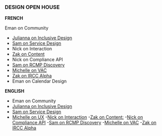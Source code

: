 ### DESIGN OPEN HOUSE


**FRENCH**

Eman on Community

- [Julianna on Inclusive Design](https://docs.google.com/presentation/d/1Fe7UP0NJwT3bBBRmCDuAPvt3qWtmCyhWlXufw5Q3K0/edit#slide=id.p1)
- [Sam on Service Design](https://docs.google.com/presentation/d/1P-boBMPI96zNDcXfN-cpuPu6cn0-YypmtNGRYr-nM34/edit#slide=id.p3)
- Nick on Interaction
- [Zak on Content](https://docs.google.com/presentation/d/1XvnosJ1_fCHFnQ4Q8tVRjRN3-KcdNAvX3tdOAUHenx8/edit#slide=id.p)
- Nick on Compliance API
- [Sam on RCMP Discovery](https://docs.google.com/presentation/d/1jX6UaBSoA8zS3Ph1GYkUBUhT1P_F2d5T0fWEbh2vwwQ/edit#slide=id.p1)
- [Michelle on VAC](https://docs.google.com/presentation/d/1CeJ8pj2b-6i5RGq-q2cCM-QCm1wHsDz5DxiHoTc6PYQ/edit?ts=5c4786ca#slide=id.g33c5801441_1_0)
- [Zak on IRCC Alpha](https://docs.google.com/presentation/d/1TFEg0ehIz6a6mtX0Y-MFeSwQ0FaxjxRFGX0-hV8pJw0/edit#slide=id.p)
- Eman on Calendar Design

**ENGLISH**

- Eman on Community
- [Julianna on Inclusive Design](https://docs.google.com/presentation/d/1rI8uP8S3K40PskKw3MjD3iGeBIQFqZBiD1K--u0wcUs/edit#slide=id.g4c929f8f34_0_110)
- [Sam on Service Design](https://docs.google.com/presentation/d/1GR1E5KrBx8j4dPa19yYYijc_efWfytRv3lzea1KCoA/edit#slide=id.g4d98ec72dd_0_18)
- [Michelle on UX](https://docs.google.com/presentation/d/1EjMu2tOaZrAEzHSiKxvvbnMUiviZJYBZ_fn_VLeMNM/edit#slide=id.g4be8cdea35_0_73)
-[Nick on Interaction](https://docs.google.com/presentation/d/1rQOCgRoiGdJuhWmOw1cgw7clO3C-Emrfcy_j3clkmeQ/edit#slide=id.p1)
-[Zak on Content:](https://docs.google.com/presentation/d/1h2qWlljRISidTJTWpmjGRvZM6epXpAs4bebuvvFPhMA/edit#slide=id.p)
-[Nick on Compliance API](https://docs.google.com/presentation/d/15tKaSAUClgFohu-GXbAiNBfiwEkwwgy5mTn17l0-Uxw/edit#slide=id.p1)
-[Sam on RCMP Discovery](https://docs.google.com/presentation/d/1PnI4KgqJEP16n_Q-CXrJT0WGzdXsIezQ1v5BsXfL9UI/edit#slide=id.g4d6d5b09f1_0_109)
-[Michelle on VAC](https://docs.google.com/presentation/d/1cqeh55QNRzT9qMPkuFECg9qcEAhslT8AIp5hK3vILHk/edit#slide=id.p)
-[Zak on IRCC Alpha](https://docs.google.com/presentation/d/19c7rUdT_KZ1lBbo0xpRRCF9Q2Zy54JCv9nyL4vhy6l0/edit#slide=id.p)
